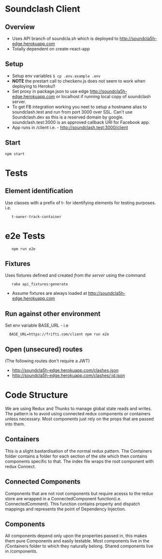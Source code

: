 # Soundclash Client

## Overview
 - Uses API branch of soundcla.sh which is deployed to http://soundcla5h-edge.herokuapp.com
 - Totally dependent on create-react-app

## Setup
 - Setup env variables `$ cp .env.example .env`
 - **NOTE** the prestart call to checkenv.js does not seem to work when deploying to Heroku!!
 - Set proxy in package.json to use edge http://soundcla5h-edge.herokuapp.com or localhost if
 running local copy of soundclash server.
 - To get FB integration working you neet to setup a hostname alias to soundclash.test and run from port 3000 over SSL. Can't use Soundclash.dev as this is a reserved domain by google. soundclash.test:3000 is an approved callback URI for Facebook app.
 - App runs in /client i.e. - http://soundclash.test:3000/client

## Start

    npm start

# Tests
## Element identification
Use classes with a prefix of t- for identifying elements for testing purposes. i.e.

       t-owner-track-container
# e2e Tests

       npm run e2e

## Fixtures
Uses fixtures defined and created *from the server* using the command

       rake api_fixtures:generate

- Assume fixtures are always loaded at http://soundcla5h-edge.herokuapp.com

## Run against other environment
Set env variable BASE_URL - i.e

      BASE_URL=https://frifti.com/client npm run e2e

## Open (unsecured) routes
(The following routes don't require a JWT)
 - http://soundcla5h-edge.herokuapp.com/clashes.json
 - http://soundcla5h-edge.herokuapp.com/clashes/:id.json

# Code Structure
We are using Redux and Thunks to manage global state reads and writes.
The pattern is to avoid using connected redux components or containers unless necessary. Most components just rely on the props that are passed into them.

## Containers
This is a slight bastardisation of the normal redux pattern. The Containers folder contains a folder for each section of the site which then contains components
specific to that. The index file wraps the root component with redux Connect.

## Connected Components
Components that are not root components but require acesss to the redux store are wrapped in a ConnectedComponent function(i.e. ConnectedComment). This function contains property and dispatch mappings and represents the point of Dependency Injection.

## Components
All components depend only upon the properties passed in, this makes them pure Components and easily testable. Most components live in the /Containers folder to which they naturally belong. Shared components live in /components.